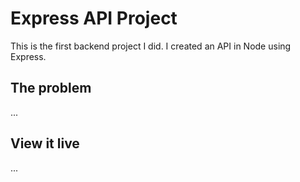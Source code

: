 # Express API Project

This is the first backend project I did. I created an API in Node using Express.

## The problem

... 

## View it live

... 
